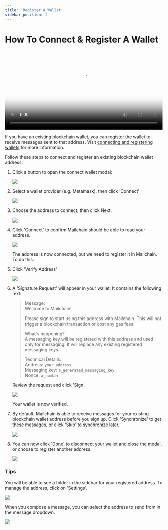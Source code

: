 ```yaml
---
title: 'Register A Wallet'
sidebar_position: 2
---
```


# How To Connect & Register A Wallet

<video controls width="100%" poster="https://github.com/mailchain/video-tutorials/blob/main/posters/registering_a_wallet.png?raw=true">
    <source src="https://github.com/mailchain/video-tutorials/blob/main/videos/registering_a_wallet.mp4?raw=true" />
</video>

If you have an existing blockchain wallet, you can register the wallet to receive messages sent to that address. Visit [connecting and registering wallets](/user/concepts/understanding-connecting-wallets) for more information.

Follow these steps to connect and register an existing blockchain wallet address:

1. Click a button to open the connect wallet modal:

    ![](./img-register-a-wallet/connect-buttons.png)

1. Select a wallet provider (e.g. Metamask), then click 'Connect'

    ![](./img-register-a-wallet/connect-wallet.png)

1. Choose the address to connect, then click Next.

    ![](./img-register-a-wallet/connect-address.png)

1. Click 'Connect' to confirm Mailchain should be able to read your address.

    ![](./img-register-a-wallet/connect-address-confirm.png)

    The address is now connected, but we need to register it in Mailchain. To do this:

1. Click 'Verify Address'

    ![](./img-register-a-wallet/verify-address-button.png)

1. A 'Signature Request' will appear in your wallet. It contains the following text:

    > Message: <br />
    > Welcome to Mailchain! <br />
    >
    > Please sign to start using this address with Mailchain. This will not trigger a blockchain transaction or cost any gas fees. <br />
    >
    > What's happening? <br />
    > A messaging key will be registered with this address and used only for messaging. It will replace any existing registered messaging keys. <br />
    >
    > Technical Details: <br />
    > Address: `your_address` <br />
    > Messaging key: `a_generated_messaging_key` <br />
    > Nonce: `a_number`

    Review the request and click 'Sign'.

    ![](./img-register-a-wallet/wallet-signature-request.png)

    Your wallet is now verified.

1. By default, Mailchain is able to receive messages for your existing blockchain wallet address before you sign up. Click 'Synchronize' to get these messages, or click 'Skip' to synchronize later.

    ![](./img-register-a-wallet/wallet-sync.png)

1. You can now click 'Done' to disconnect your wallet and close the modal, or choose to register another address.

    ![](./img-register-a-wallet/wallet-verified.png)

### Tips

You will be able to see a folder in the sidebar for your registered address. To manage the address, click on 'Settings'.

![](./img-register-a-wallet/registered-address-folder.png)

When you compose a message, you can select the address to send from in the message dropdown.

![](./img-register-a-wallet/compose-from-registered-address.png)
